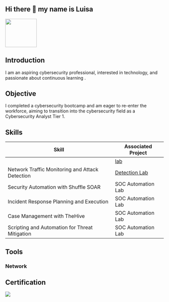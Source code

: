 ## Hi there 👋 my name is Luisa 
<a href="https://www.linkedin.com/in/luisa-bowie-a8975784/" ><img src="https://upload.wikimedia.org/wikipedia/commons/a/aa/LinkedIn_2021.svg" width="100" height="90" ></a>

## Introduction
I am an aspiring cybersecurity professional, interested in technology, and passionate about continuous learning .

## Objective
I completed a cybersecurity bootcamp and am eager to re-enter the workforce, aiming to transition into the cybersecurity field as a Cybersecurity Analyst Tier 1.

## Skills
| Skill                                         | Associated Project         |
|-----------------------------------------------|----------------------------|
|         | <a href="https://google.com">lab</a>|
| Network Traffic Monitoring and Attack Detection | <a href="https://google.com">Detection Lab</a>|
| Security Automation with Shuffle SOAR         | SOC Automation Lab|
| Incident Response Planning and Execution      | SOC Automation Lab|
| Case Management with TheHive                  | SOC Automation Lab|
| Scripting and Automation for Threat Mitigation | SOC Automation Lab|

## Tools
  ### Network
  
## Certification
<div>
  <a href="https://1drv.ms/b/s!ArjYvU98QhpEhvNfBT7dK6hp-tvb3w?e=eCnpnp"><img src="https://img.shields.io/badge/-Security%2B-FF0000?&style=for-the-badge&logo=CompTIA&logoColor=white" /> </a>
</div>



<!--
**Tala101/Tala101** is a ✨ _special_ ✨ repository because its `README.md` (this file) appears on your GitHub profile.

Here are some ideas to get you started:

- 🔭 I’m currently working on ...
- 🌱 I’m currently learning ...
- 👯 I’m looking to collaborate on ...
- 🤔 I’m looking for help with ...
- 💬 Ask me about ...
- 📫 How to reach me: ...
- 😄 Pronouns: ...
- ⚡ Fun fact: ...
-->
